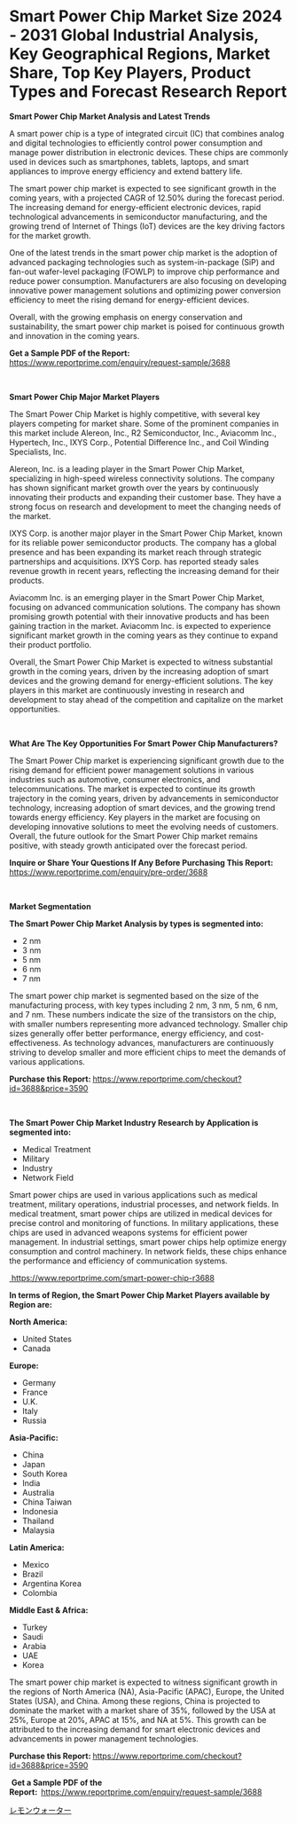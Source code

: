 <p><h1>Smart Power Chip Market Size 2024 - 2031 Global Industrial Analysis, Key Geographical Regions, Market Share, Top Key Players, Product Types and Forecast Research Report</h1></p><p><strong>Smart Power Chip Market Analysis and Latest Trends</strong></p>
<p><p>A smart power chip is a type of integrated circuit (IC) that combines analog and digital technologies to efficiently control power consumption and manage power distribution in electronic devices. These chips are commonly used in devices such as smartphones, tablets, laptops, and smart appliances to improve energy efficiency and extend battery life.</p><p>The smart power chip market is expected to see significant growth in the coming years, with a projected CAGR of 12.50% during the forecast period. The increasing demand for energy-efficient electronic devices, rapid technological advancements in semiconductor manufacturing, and the growing trend of Internet of Things (IoT) devices are the key driving factors for the market growth.</p><p>One of the latest trends in the smart power chip market is the adoption of advanced packaging technologies such as system-in-package (SiP) and fan-out wafer-level packaging (FOWLP) to improve chip performance and reduce power consumption. Manufacturers are also focusing on developing innovative power management solutions and optimizing power conversion efficiency to meet the rising demand for energy-efficient devices.</p><p>Overall, with the growing emphasis on energy conservation and sustainability, the smart power chip market is poised for continuous growth and innovation in the coming years.</p></p>
<p><strong>Get a Sample PDF of the Report:&nbsp;</strong> <a href="https://www.reportprime.com/enquiry/request-sample/3688">https://www.reportprime.com/enquiry/request-sample/3688</a></p>
<p>&nbsp;</p>
<p><strong>Smart Power Chip Major Market Players</strong></p>
<p><p>The Smart Power Chip Market is highly competitive, with several key players competing for market share. Some of the prominent companies in this market include Alereon, Inc., R2 Semiconductor, Inc., Aviacomm Inc., Hypertech, Inc., IXYS Corp., Potential Difference Inc., and Coil Winding Specialists, Inc.</p><p>Alereon, Inc. is a leading player in the Smart Power Chip Market, specializing in high-speed wireless connectivity solutions. The company has shown significant market growth over the years by continuously innovating their products and expanding their customer base. They have a strong focus on research and development to meet the changing needs of the market.</p><p>IXYS Corp. is another major player in the Smart Power Chip Market, known for its reliable power semiconductor products. The company has a global presence and has been expanding its market reach through strategic partnerships and acquisitions. IXYS Corp. has reported steady sales revenue growth in recent years, reflecting the increasing demand for their products.</p><p>Aviacomm Inc. is an emerging player in the Smart Power Chip Market, focusing on advanced communication solutions. The company has shown promising growth potential with their innovative products and has been gaining traction in the market. Aviacomm Inc. is expected to experience significant market growth in the coming years as they continue to expand their product portfolio.</p><p>Overall, the Smart Power Chip Market is expected to witness substantial growth in the coming years, driven by the increasing adoption of smart devices and the growing demand for energy-efficient solutions. The key players in this market are continuously investing in research and development to stay ahead of the competition and capitalize on the market opportunities.</p></p>
<p>&nbsp;</p>
<p><strong>What Are The Key Opportunities For Smart Power Chip Manufacturers?</strong></p>
<p><p>The Smart Power Chip market is experiencing significant growth due to the rising demand for efficient power management solutions in various industries such as automotive, consumer electronics, and telecommunications. The market is expected to continue its growth trajectory in the coming years, driven by advancements in semiconductor technology, increasing adoption of smart devices, and the growing trend towards energy efficiency. Key players in the market are focusing on developing innovative solutions to meet the evolving needs of customers. Overall, the future outlook for the Smart Power Chip market remains positive, with steady growth anticipated over the forecast period.</p></p>
<p><strong>Inquire or Share Your Questions If Any Before Purchasing This Report:</strong> <a href="https://www.reportprime.com/enquiry/pre-order/3688">https://www.reportprime.com/enquiry/pre-order/3688</a></p>
<p>&nbsp;</p>
<p><strong>Market Segmentation</strong></p>
<p><strong>The Smart Power Chip Market Analysis by types is segmented into:</strong></p>
<p><ul><li>2 nm</li><li>3 nm</li><li>5 nm</li><li>6 nm</li><li>7 nm</li></ul></p>
<p><p>The smart power chip market is segmented based on the size of the manufacturing process, with key types including 2 nm, 3 nm, 5 nm, 6 nm, and 7 nm. These numbers indicate the size of the transistors on the chip, with smaller numbers representing more advanced technology. Smaller chip sizes generally offer better performance, energy efficiency, and cost-effectiveness. As technology advances, manufacturers are continuously striving to develop smaller and more efficient chips to meet the demands of various applications.</p></p>
<p><strong>Purchase this Report:&nbsp;</strong><a href="https://www.reportprime.com/checkout?id=3688&price=3590">https://www.reportprime.com/checkout?id=3688&price=3590</a></p>
<p>&nbsp;</p>
<p><strong>The Smart Power Chip Market Industry Research by Application is segmented into:</strong></p>
<p><ul><li>Medical Treatment</li><li>Military</li><li>Industry</li><li>Network Field</li></ul></p>
<p><p>Smart power chips are used in various applications such as medical treatment, military operations, industrial processes, and network fields. In medical treatment, smart power chips are utilized in medical devices for precise control and monitoring of functions. In military applications, these chips are used in advanced weapons systems for efficient power management. In industrial settings, smart power chips help optimize energy consumption and control machinery. In network fields, these chips enhance the performance and efficiency of communication systems.</p></p>
<p><a href="https://www.reportprime.com/smart-power-chip-r3688">&nbsp;https://www.reportprime.com/smart-power-chip-r3688</a></p>
<p><strong>In terms of Region, the Smart Power Chip Market Players available by Region are:</strong></p>
<p>
    <p> <strong> North America: </strong>
        <ul>
            <li>United States</li>
            <li>Canada</li>
        </ul>
        </p> 
    <p> <strong> Europe: </strong>
        <ul>
            <li>Germany</li>
            <li>France</li>
            <li>U.K.</li>
            <li>Italy</li>
            <li>Russia</li>
        </ul>
        </p> 
    <p> <strong> Asia-Pacific: </strong>
        <ul>
            <li>China</li>
            <li>Japan</li>
            <li>South Korea</li>
            <li>India</li>
            <li>Australia</li>
            <li>China Taiwan</li>
            <li>Indonesia</li>
            <li>Thailand</li>
            <li>Malaysia</li>
        </ul>
        </p> 
    <p> <strong> Latin America: </strong>
        <ul>
            <li>Mexico</li>
            <li>Brazil</li>
            <li>Argentina Korea</li>
            <li>Colombia</li>
        </ul>
        </p> 
    <p> <strong> Middle East & Africa: </strong>
        <ul>
            <li>Turkey</li>
            <li>Saudi</li>
            <li>Arabia</li>
            <li>UAE</li>
            <li>Korea</li>
        </ul>
    </p>
    </p>
<p><p>The smart power chip market is expected to witness significant growth in the regions of North America (NA), Asia-Pacific (APAC), Europe, the United States (USA), and China. Among these regions, China is projected to dominate the market with a market share of 35%, followed by the USA at 25%, Europe at 20%, APAC at 15%, and NA at 5%. This growth can be attributed to the increasing demand for smart electronic devices and advancements in power management technologies.</p></p>
<p><strong>Purchase this Report: </strong><a href="https://www.reportprime.com/checkout?id=3688&price=3590">https://www.reportprime.com/checkout?id=3688&price=3590</a></p>
<p>&nbsp;<strong>Get a Sample PDF of the Report:&nbsp;&nbsp;</strong><a href="https://www.reportprime.com/enquiry/request-sample/3688">https://www.reportprime.com/enquiry/request-sample/3688</a></p>
<p><strong></strong></p>
<p><p><a href="https://github.com/mohamedbakry57/Market-Research-Report-List-4/blob/main/919110577863.md">レモンウォーター</a></p></p>